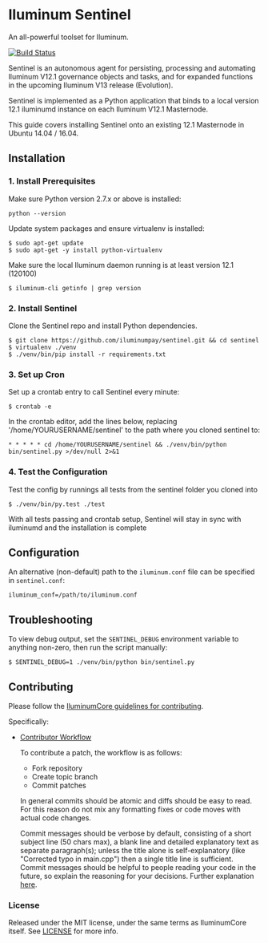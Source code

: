 # Iluminum Sentinel

An all-powerful toolset for Iluminum.

[![Build Status](https://travis-ci.org/iluminumpay/sentinel.svg?branch=master)](https://travis-ci.org/IluminumProject/sentinel)

Sentinel is an autonomous agent for persisting, processing and automating Iluminum V12.1 governance objects and tasks, and for expanded functions in the upcoming Iluminum V13 release (Evolution).

Sentinel is implemented as a Python application that binds to a local version 12.1 iluminumd instance on each Iluminum V12.1 Masternode.

This guide covers installing Sentinel onto an existing 12.1 Masternode in Ubuntu 14.04 / 16.04.

## Installation

### 1. Install Prerequisites

Make sure Python version 2.7.x or above is installed:

    python --version

Update system packages and ensure virtualenv is installed:

    $ sudo apt-get update
    $ sudo apt-get -y install python-virtualenv

Make sure the local Iluminum daemon running is at least version 12.1 (120100)

    $ iluminum-cli getinfo | grep version

### 2. Install Sentinel

Clone the Sentinel repo and install Python dependencies.

    $ git clone https://github.com/iluminumpay/sentinel.git && cd sentinel
    $ virtualenv ./venv
    $ ./venv/bin/pip install -r requirements.txt

### 3. Set up Cron

Set up a crontab entry to call Sentinel every minute:

    $ crontab -e

In the crontab editor, add the lines below, replacing '/home/YOURUSERNAME/sentinel' to the path where you cloned sentinel to:

    * * * * * cd /home/YOURUSERNAME/sentinel && ./venv/bin/python bin/sentinel.py >/dev/null 2>&1

### 4. Test the Configuration

Test the config by runnings all tests from the sentinel folder you cloned into

    $ ./venv/bin/py.test ./test

With all tests passing and crontab setup, Sentinel will stay in sync with iluminumd and the installation is complete

## Configuration

An alternative (non-default) path to the `iluminum.conf` file can be specified in `sentinel.conf`:

    iluminum_conf=/path/to/iluminum.conf

## Troubleshooting

To view debug output, set the `SENTINEL_DEBUG` environment variable to anything non-zero, then run the script manually:

    $ SENTINEL_DEBUG=1 ./venv/bin/python bin/sentinel.py

## Contributing

Please follow the [IluminumCore guidelines for contributing](https://github.com/iluminumpay/iluminum/blob/v0.12.1.x/CONTRIBUTING.md).

Specifically:

* [Contributor Workflow](https://github.com/iluminumpay/iluminum/blob/v0.12.1.x/CONTRIBUTING.md#contributor-workflow)

    To contribute a patch, the workflow is as follows:

    * Fork repository
    * Create topic branch
    * Commit patches

    In general commits should be atomic and diffs should be easy to read. For this reason do not mix any formatting fixes or code moves with actual code changes.

    Commit messages should be verbose by default, consisting of a short subject line (50 chars max), a blank line and detailed explanatory text as separate paragraph(s); unless the title alone is self-explanatory (like "Corrected typo in main.cpp") then a single title line is sufficient. Commit messages should be helpful to people reading your code in the future, so explain the reasoning for your decisions. Further explanation [here](http://chris.beams.io/posts/git-commit/).

### License

Released under the MIT license, under the same terms as IluminumCore itself. See [LICENSE](LICENSE) for more info.
